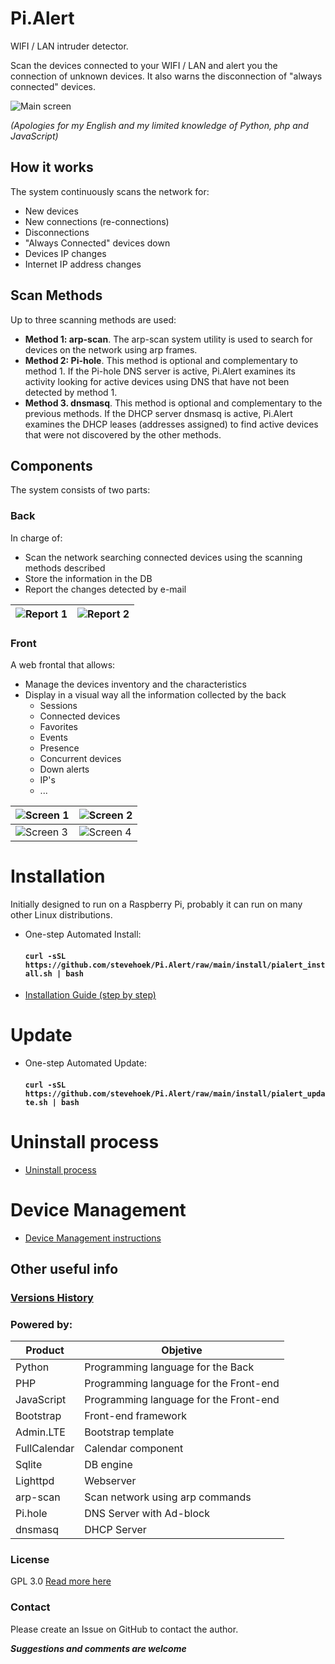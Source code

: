 # Pi.Alert
<!--- --------------------------------------------------------------------- --->

WIFI / LAN intruder detector.

Scan the devices connected to your WIFI / LAN and alert you the connection of
unknown devices. It also warns the disconnection of "always connected" devices.

![Main screen][main]

*(Apologies for my English and my limited knowledge of Python, php and
JavaScript)*

## How it works
The system continuously scans the network for:
  - New devices
  - New connections (re-connections)
  - Disconnections
  - "Always Connected" devices down
  - Devices IP changes
  - Internet IP address changes

## Scan Methods
Up to three scanning methods are used:
  - **Method 1: arp-scan**. The arp-scan system utility is used to search
        for devices on the network using arp frames.
  - **Method 2: Pi-hole**. This method is optional and complementary to
        method 1. If the Pi-hole DNS server is active, Pi.Alert examines its
        activity looking for active devices using DNS that have not been
        detected by method 1.
  - **Method 3. dnsmasq**. This method is optional and complementary to the
        previous methods. If the DHCP server dnsmasq is active, Pi.Alert
        examines the DHCP leases (addresses assigned) to find active devices
        that were not discovered by the other methods.

## Components
The system consists of two parts:

### Back
In charge of:
  - Scan the network searching connected devices using the scanning methods
    described
  - Store the information in the DB
  - Report the changes detected by e-mail

  | ![Report 1][report1] | ![Report 2][report2] |
  | -------------------- | -------------------- |

### Front
A web frontal that allows:
  - Manage the devices inventory and the characteristics
  - Display in a visual way all the information collected by the back
    - Sessions
    - Connected devices
    - Favorites
    - Events
    - Presence
    - Concurrent devices
    - Down alerts
    - IP's
    - ...

  | ![Screen 1][screen1] | ![Screen 2][screen2] |
  | -------------------- | -------------------- |
  | ![Screen 3][screen3] | ![Screen 4][screen4] |


# Installation
<!--- --------------------------------------------------------------------- --->
Initially designed to run on a Raspberry Pi, probably it can run on many other
Linux distributions.

- One-step Automated Install:
  #### `curl -sSL https://github.com/stevehoek/Pi.Alert/raw/main/install/pialert_install.sh | bash`

- [Installation Guide (step by step)](docs/INSTALL.md)


# Update
<!--- --------------------------------------------------------------------- --->
- One-step Automated Update:
  #### `curl -sSL https://github.com/stevehoek/Pi.Alert/raw/main/install/pialert_update.sh | bash`

# Uninstall process
<!--- --------------------------------------------------------------------- --->
  - [Uninstall process](docs/UNINSTALL.md)


# Device Management
<!--- --------------------------------------------------------------------- --->
  - [Device Management instructions](docs/DEVICE_MANAGEMENT.md)


## Other useful info
<!--- --------------------------------------------------------------------- --->

### [Versions History](docs/VERSION_HISTORY.md)

### Powered by:
  | Product      | Objetive                               |
  | ------------ | -------------------------------------- |
  | Python       | Programming language for the Back      |
  | PHP          | Programming language for the Front-end |
  | JavaScript   | Programming language for the Front-end |
  | Bootstrap    | Front-end framework                    |
  | Admin.LTE    | Bootstrap template                     |
  | FullCalendar | Calendar component                     |
  | Sqlite       | DB engine                              |
  | Lighttpd     | Webserver                              |
  | arp-scan     | Scan network using arp commands        |
  | Pi.hole      | DNS Server with Ad-block               |
  | dnsmasq      | DHCP Server                            |

### License
  GPL 3.0
  [Read more here](LICENSE.txt)

### Contact
  Please create an Issue on GitHub to contact the author.
  
  ***Suggestions and comments are welcome***


<!--- --------------------------------------------------------------------- --->
[main]:    ./docs/img/1_devices.jpg           "Main screen"
[screen1]: ./docs/img/2_1_device_details.jpg  "Screen 1"
[screen2]: ./docs/img/2_2_device_sessions.jpg "Screen 2"
[screen3]: ./docs/img/2_3_device_presence.jpg "Screen 3"
[screen4]: ./docs/img/3_presence.jpg          "Screen 4"
[report1]: ./docs/img/4_report_1.jpg          "Report sample 1"
[report2]: ./docs/img/4_report_2.jpg          "Report sample 2"
